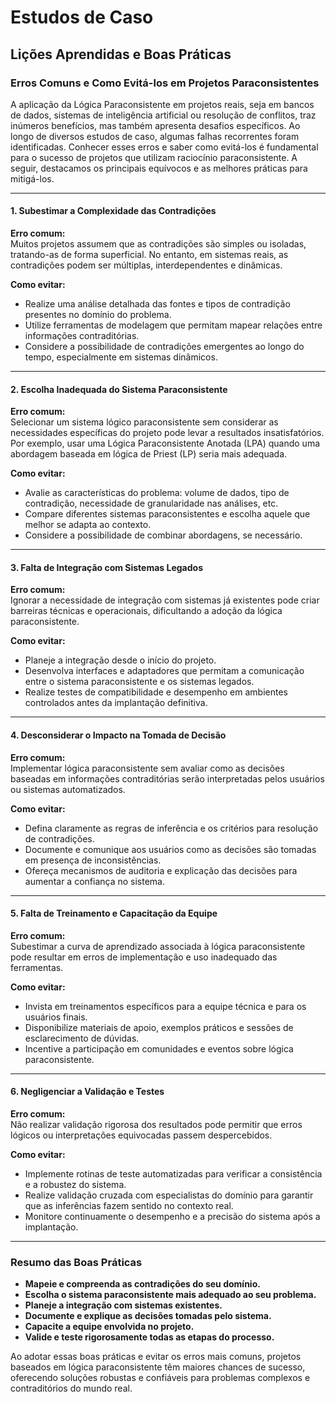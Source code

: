 
# Estudos de Caso

## Lições Aprendidas e Boas Práticas

### Erros Comuns e Como Evitá-los em Projetos Paraconsistentes

A aplicação da Lógica Paraconsistente em projetos reais, seja em bancos de dados, sistemas de inteligência artificial ou resolução de conflitos, traz inúmeros benefícios, mas também apresenta desafios específicos. Ao longo de diversos estudos de caso, algumas falhas recorrentes foram identificadas. Conhecer esses erros e saber como evitá-los é fundamental para o sucesso de projetos que utilizam raciocínio paraconsistente. A seguir, destacamos os principais equívocos e as melhores práticas para mitigá-los.

___

#### 1. **Subestimar a Complexidade das Contradições**

**Erro comum:**  
Muitos projetos assumem que as contradições são simples ou isoladas, tratando-as de forma superficial. No entanto, em sistemas reais, as contradições podem ser múltiplas, interdependentes e dinâmicas.

**Como evitar:**  
- Realize uma análise detalhada das fontes e tipos de contradição presentes no domínio do problema.
- Utilize ferramentas de modelagem que permitam mapear relações entre informações contraditórias.
- Considere a possibilidade de contradições emergentes ao longo do tempo, especialmente em sistemas dinâmicos.

___

#### 2. **Escolha Inadequada do Sistema Paraconsistente**

**Erro comum:**  
Selecionar um sistema lógico paraconsistente sem considerar as necessidades específicas do projeto pode levar a resultados insatisfatórios. Por exemplo, usar uma Lógica Paraconsistente Anotada (LPA) quando uma abordagem baseada em lógica de Priest (LP) seria mais adequada.

**Como evitar:**  
- Avalie as características do problema: volume de dados, tipo de contradição, necessidade de granularidade nas análises, etc.
- Compare diferentes sistemas paraconsistentes e escolha aquele que melhor se adapta ao contexto.
- Considere a possibilidade de combinar abordagens, se necessário.

___

#### 3. **Falta de Integração com Sistemas Legados**

**Erro comum:**  
Ignorar a necessidade de integração com sistemas já existentes pode criar barreiras técnicas e operacionais, dificultando a adoção da lógica paraconsistente.

**Como evitar:**  
- Planeje a integração desde o início do projeto.
- Desenvolva interfaces e adaptadores que permitam a comunicação entre o sistema paraconsistente e os sistemas legados.
- Realize testes de compatibilidade e desempenho em ambientes controlados antes da implantação definitiva.

___

#### 4. **Desconsiderar o Impacto na Tomada de Decisão**

**Erro comum:**  
Implementar lógica paraconsistente sem avaliar como as decisões baseadas em informações contraditórias serão interpretadas pelos usuários ou sistemas automatizados.

**Como evitar:**  
- Defina claramente as regras de inferência e os critérios para resolução de contradições.
- Documente e comunique aos usuários como as decisões são tomadas em presença de inconsistências.
- Ofereça mecanismos de auditoria e explicação das decisões para aumentar a confiança no sistema.

___

#### 5. **Falta de Treinamento e Capacitação da Equipe**

**Erro comum:**  
Subestimar a curva de aprendizado associada à lógica paraconsistente pode resultar em erros de implementação e uso inadequado das ferramentas.

**Como evitar:**  
- Invista em treinamentos específicos para a equipe técnica e para os usuários finais.
- Disponibilize materiais de apoio, exemplos práticos e sessões de esclarecimento de dúvidas.
- Incentive a participação em comunidades e eventos sobre lógica paraconsistente.

___

#### 6. **Negligenciar a Validação e Testes**

**Erro comum:**  
Não realizar validação rigorosa dos resultados pode permitir que erros lógicos ou interpretações equivocadas passem despercebidos.

**Como evitar:**  
- Implemente rotinas de teste automatizadas para verificar a consistência e a robustez do sistema.
- Realize validação cruzada com especialistas do domínio para garantir que as inferências fazem sentido no contexto real.
- Monitore continuamente o desempenho e a precisão do sistema após a implantação.

___

### **Resumo das Boas Práticas**

- **Mapeie e compreenda as contradições do seu domínio.**
- **Escolha o sistema paraconsistente mais adequado ao seu problema.**
- **Planeje a integração com sistemas existentes.**
- **Documente e explique as decisões tomadas pelo sistema.**
- **Capacite a equipe envolvida no projeto.**
- **Valide e teste rigorosamente todas as etapas do processo.**

Ao adotar essas boas práticas e evitar os erros mais comuns, projetos baseados em lógica paraconsistente têm maiores chances de sucesso, oferecendo soluções robustas e confiáveis para problemas complexos e contraditórios do mundo real.

